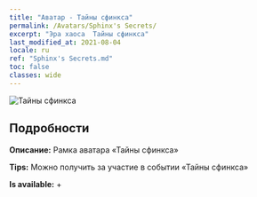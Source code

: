 ```yaml
---
title: "Аватар - Тайны сфинкса"
permalink: /Avatars/Sphinx's Secrets/
excerpt: "Эра хаоса  Тайны сфинкса"
last_modified_at: 2021-08-04
locale: ru
ref: "Sphinx's Secrets.md"
toc: false
classes: wide
---
```

 ![Тайны сфинкса](/images/a/avatarFrame_25.png)

## Подробности

 **Описание:** Рамка аватара «Тайны сфинкса» 

 **Tips:** Можно получить за участие в событии «Тайны сфинкса» 

 **Is available:**  + 

